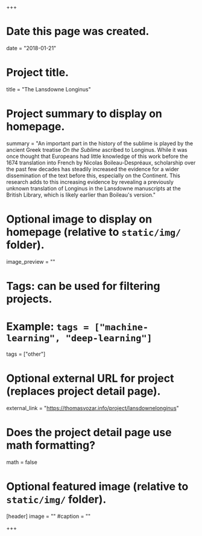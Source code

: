 +++
# Date this page was created.
date = "2018-01-21"

# Project title.
title = "The Lansdowne Longinus"

# Project summary to display on homepage.
summary = "An important part in the history of the sublime is played by the ancient Greek treatise *On the Sublime* ascribed to Longinus. While it was once thought that Europeans had little knowledge of this work before the 1674 translation into French by Nicolas Boileau-Despréaux, scholarship over the past few decades has steadily increased the evidence for a wider dissemination of the text before this, especially on the Continent. This research adds to this increasing evidence by revealing a previously unknown translation of Longinus in the Lansdowne manuscripts at the British Library, which is likely earlier than Boileau's version."

# Optional image to display on homepage (relative to `static/img/` folder).
image_preview = ""

# Tags: can be used for filtering projects.
# Example: `tags = ["machine-learning", "deep-learning"]`
tags = ["other"]

# Optional external URL for project (replaces project detail page).
external_link = "https://thomasvozar.info/project/lansdownelonginus"

# Does the project detail page use math formatting?
math = false

# Optional featured image (relative to `static/img/` folder).
[header]
image = ""
#caption = ""

+++
